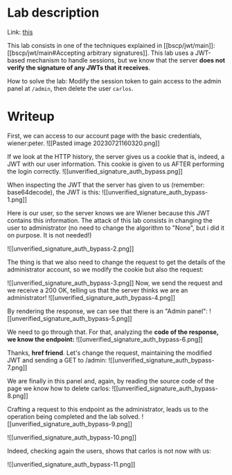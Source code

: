 
# Lab description

Link: [this](https://portswigger.net/web-security/jwt/lab-jwt-authentication-bypass-via-unverified-signature)

This lab consists in one of the techniques explained in [[bscp/jwt/main]]: [[bscp/jwt/main#Accepting arbitrary signatures]]. 
This lab uses a JWT-based mechanism to handle sessions, but we know that the server **does not verify the signature of any JWTs that it receives**.

How to solve the lab: Modify the session token to gain access to the admin panel at `/admin`, then delete the user `carlos`.

# Writeup

First, we can access to our account page with the basic credentials, wiener:peter.
![[Pasted image 20230721160320.png]]

If we look at the HTTP history, the server gives us a cookie that is, indeed, a JWT with our user information. This cookie is given to us AFTER performing the login correctly.
![[unverified_signature_auth_bypass.png]]

When inspecting the JWT that the server has given to us (remember: base64decode), the JWT is this:
![[unverified_signature_auth_bypass-1.png]]

Here is our user, so the server knows we are Wiener because this JWT contains this information. The attack of this lab consists in changing the user to administrator (no need to change the algorithm to "None", but i did it on purpose. It is not needed!)

![[unverified_signature_auth_bypass-2.png]]

The thing is that we also need to change the request to get the details of the administrator account, so we modify the cookie but also the request:

![[unverified_signature_auth_bypass-3.png]]
Now, we send the request and we receive a 200 OK, telling us that the server thinks we are an administrator!
![[unverified_signature_auth_bypass-4.png]]

By rendering the response, we can see that there is an "Admin panel":
![[unverified_signature_auth_bypass-5.png]]

We need to go through that. For that, analyzing the **code of the response, we know the endpoint:**
![[unverified_signature_auth_bypass-6.png]]

Thanks, **href friend**. Let's change the request, maintaining the modified JWT and sending a GET to /admin:
![[unverified_signature_auth_bypass-7.png]]

We are finally in this panel and, again, by reading the source code of the page we know how to delete carlos:
![[unverified_signature_auth_bypass-8.png]]

Crafting a request to this endpoint as the administrator, leads us to the operation being completed and the lab solved. 
![[unverified_signature_auth_bypass-9.png]]

![[unverified_signature_auth_bypass-10.png]]

Indeed, checking again the users, shows that carlos is not now with us:

![[unverified_signature_auth_bypass-11.png]]



